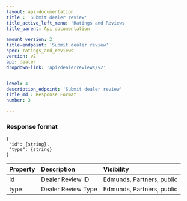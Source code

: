 ```yaml
---
layout: api-documentation
title : 'Submit dealer review'
title_active_left_menu: 'Ratings and Reviews'
title_parent: Api documentation

amount_version: 2
title-endpoint: 'Submit dealer review'
spec: ratings_and_reviews
version: v2
api: dealer
dropdown-link: 'api/dealerreviews/v2'


level: 4
description_edpoint: 'Submit dealer review'
title_md : Response Format
number: 3

---
```



### Response format

	{
	 "id": {string},
	 "type": {string}
	}

| Property   | Description             | Visibility                |
|:-----------|:------------------------|:--------------------------|
| id         | Dealer Review ID        | Edmunds, Partners, public |
| type       | Dealer Review Type      | Edmunds, Partners, public |
